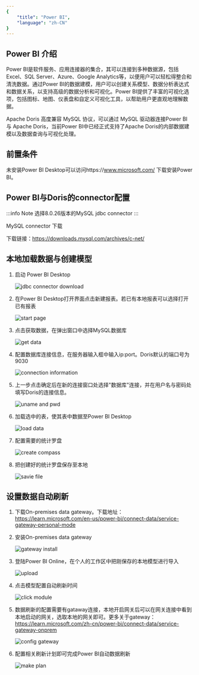 ```yaml
---
{
    "title": "Power BI",
    "language": "zh-CN"
}
---
```


<!--
Licensed to the Apache Software Foundation (ASF) under one
or more contributor license agreements.  See the NOTICE file
distributed with this work for additional information
regarding copyright ownership.  The ASF licenses this file
to you under the Apache License, Version 2.0 (the
"License"); you may not use this file except in compliance
with the License.  You may obtain a copy of the License at

  http://www.apache.org/licenses/LICENSE-2.0

Unless required by applicable law or agreed to in writing,
software distributed under the License is distributed on an
"AS IS" BASIS, WITHOUT WARRANTIES OR CONDITIONS OF ANY
KIND, either express or implied.  See the License for the
specific language governing permissions and limitations
under the License.
-->

## Power BI 介绍

Power BI是软件服务、应用连接器的集合，其可以连接到多种数据源，包括Excel、SQL Server、Azure、Google Analytics等，以便用户可以轻松得整合和清洗数据。通过Power BI的数据建模，用户可以创建关系模型、数据分析表达式和数据关系，以支持高级的数据分析和可视化。Power BI提供了丰富的可视化选项，包括图标、地图、仪表盘和自定义可视化工具，以帮助用户更直观地理解数据。

Apache Doris 高度兼容 MySQL 协议，可以通过 MySQL 驱动器连接Power BI 与 Apache Doris，当前Power BI中已经正式支持了Apache Doris的内部数据建模以及数据查询与可视化处理。

## 前置条件

未安装Power BI Desktop可以访问https://www.microsoft.com/ 下载安装Power BI。

## Power BI与Doris的connector配置

:::info Note
选择8.0.26版本的MySQL jdbc connector
:::

MySQL connector 下载

下载链接：https://downloads.mysql.com/archives/c-net/ 

## 本地加载数据与创建模型

1. 启动 Power BI Desktop

   ![jdbc connector download](/images/powerbi/bi-powerbi-en-1.png)

2. 在Power BI Desktop打开界面点击新建报表。若已有本地报表可以选择打开已有报表

   ![start page](/images/powerbi/bi-powerbi-en-2.png)

3. 点击获取数据，在弹出窗口中选择MySQL数据库

   ![get data](/images/powerbi/bi-powerbi-en-3.png)

4. 配置数据库连接信息，在服务器输入框中输入ip:port。Doris默认的端口号为9030

   ![connection information](/images/powerbi/bi-powerbi-en-4.png)

5. 上一步点击确定后在新的连接窗口处选择"数据库"连接，并在用户名与密码处填写Doris的连接信息。

   ![uname and pwd](/images/powerbi/bi-powerbi-en-5.png)

6. 加载选中的表，使其表中数据至Power BI Desktop

   ![load data](/images/powerbi/bi-powerbi-en-6.png)

7. 配置需要的统计罗盘

   ![create compass](/images/powerbi/bi-powerbi-en-7.png)

8. 把创建好的统计罗盘保存至本地

   ![savie file](/images/powerbi/bi-powerbi-en-8.png)

## 设置数据自动刷新

1. 下载On-premises data gateway。下载地址：https://learn.microsoft.com/en-us/power-bi/connect-data/service-gateway-personal-mode
2. 安装On-premises data gateway

   ![gateway install](/images/powerbi/bi-powerbi-en-9.png)

3. 登陆Power BI Online，在个人的工作区中把刚保存的本地模型进行导入

   ![upload](/images/powerbi/bi-powerbi-en-10.png)

4. 点击模型配置自动刷新时间

   ![click module](/images/powerbi/bi-powerbi-en-11.png)

5. 数据刷新的配置需要有gataway连接，本地开启网关后可以在网关连接中看到本地启动的网关，选取本地的网关即可。更多关于gateway：https://learn.microsoft.com/zh-cn/power-bi/connect-data/service-gateway-onprem

   ![config gateway](/images/powerbi/bi-powerbi-en-12.png)

6. 配置相关刷新计划即可完成Power BI自动数据刷新

   ![make plan](/images/powerbi/bi-powerbi-en-13.png)

